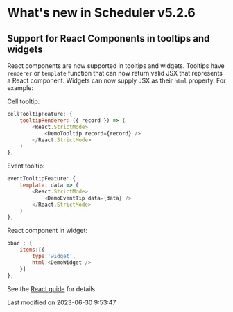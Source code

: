# What's new in Scheduler v5.2.6

## Support for React Components in tooltips and widgets

React components are now supported in tooltips and widgets. Tooltips have `renderer` or `template` function that
can now return valid JSX that represents a React component. Widgets can now supply JSX as their `html` property. For example:

Cell tooltip:

```javascript
cellTooltipFeature: {
    tooltipRenderer: ({ record }) => (
        <React.StrictMode>
            <DemoTooltip record={record} />
        </React.StrictMode>
    )
},
```

Event tooltip:

```javascript
eventTooltipFeature: {
    template: data => (
        <React.StrictMode>
            <DemoEventTip data={data} />
        </React.StrictMode>
    )
},
```

React component in widget:

```javascript
bbar : {
    items:[{
        type:'widget',
        html:<DemoWidget />
    }]
},
```

See the [React guide](#Scheduler/guides/integration/react/guide.md#using-react-components-in-tooltips-and-widgets) for details.

<p class="last-modified">Last modified on 2023-06-30 9:53:47</p>